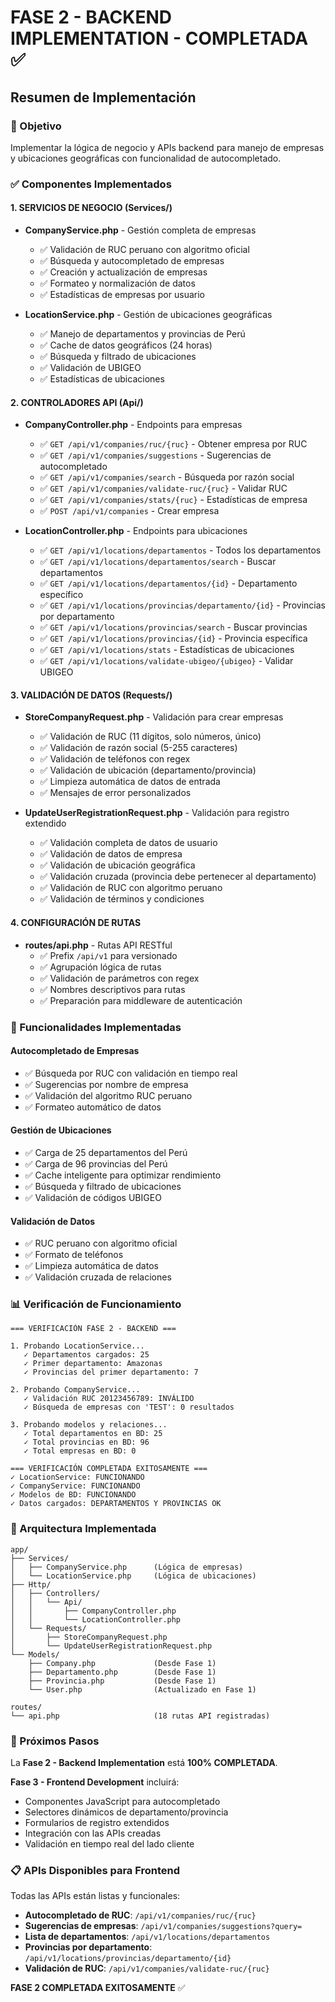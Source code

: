 # FASE 2 - BACKEND IMPLEMENTATION - COMPLETADA ✅

## Resumen de Implementación

### 🎯 Objetivo
Implementar la lógica de negocio y APIs backend para manejo de empresas y ubicaciones geográficas con funcionalidad de autocompletado.

### ✅ Componentes Implementados

#### 1. SERVICIOS DE NEGOCIO (Services/)
- **CompanyService.php** - Gestión completa de empresas
  - ✅ Validación de RUC peruano con algoritmo oficial
  - ✅ Búsqueda y autocompletado de empresas
  - ✅ Creación y actualización de empresas
  - ✅ Formateo y normalización de datos
  - ✅ Estadísticas de empresas por usuario
  
- **LocationService.php** - Gestión de ubicaciones geográficas
  - ✅ Manejo de departamentos y provincias de Perú
  - ✅ Cache de datos geográficos (24 horas)
  - ✅ Búsqueda y filtrado de ubicaciones
  - ✅ Validación de UBIGEO
  - ✅ Estadísticas de ubicaciones

#### 2. CONTROLADORES API (Api/)
- **CompanyController.php** - Endpoints para empresas
  - ✅ `GET /api/v1/companies/ruc/{ruc}` - Obtener empresa por RUC
  - ✅ `GET /api/v1/companies/suggestions` - Sugerencias de autocompletado
  - ✅ `GET /api/v1/companies/search` - Búsqueda por razón social
  - ✅ `GET /api/v1/companies/validate-ruc/{ruc}` - Validar RUC
  - ✅ `GET /api/v1/companies/stats/{ruc}` - Estadísticas de empresa
  - ✅ `POST /api/v1/companies` - Crear empresa

- **LocationController.php** - Endpoints para ubicaciones
  - ✅ `GET /api/v1/locations/departamentos` - Todos los departamentos
  - ✅ `GET /api/v1/locations/departamentos/search` - Buscar departamentos
  - ✅ `GET /api/v1/locations/departamentos/{id}` - Departamento específico
  - ✅ `GET /api/v1/locations/provincias/departamento/{id}` - Provincias por departamento
  - ✅ `GET /api/v1/locations/provincias/search` - Buscar provincias
  - ✅ `GET /api/v1/locations/provincias/{id}` - Provincia específica
  - ✅ `GET /api/v1/locations/stats` - Estadísticas de ubicaciones
  - ✅ `GET /api/v1/locations/validate-ubigeo/{ubigeo}` - Validar UBIGEO

#### 3. VALIDACIÓN DE DATOS (Requests/)
- **StoreCompanyRequest.php** - Validación para crear empresas
  - ✅ Validación de RUC (11 dígitos, solo números, único)
  - ✅ Validación de razón social (5-255 caracteres)
  - ✅ Validación de teléfonos con regex
  - ✅ Validación de ubicación (departamento/provincia)
  - ✅ Limpieza automática de datos de entrada
  - ✅ Mensajes de error personalizados

- **UpdateUserRegistrationRequest.php** - Validación para registro extendido
  - ✅ Validación completa de datos de usuario
  - ✅ Validación de datos de empresa
  - ✅ Validación de ubicación geográfica
  - ✅ Validación cruzada (provincia debe pertenecer al departamento)
  - ✅ Validación de RUC con algoritmo peruano
  - ✅ Validación de términos y condiciones

#### 4. CONFIGURACIÓN DE RUTAS
- **routes/api.php** - Rutas API RESTful
  - ✅ Prefix `/api/v1` para versionado
  - ✅ Agrupación lógica de rutas
  - ✅ Validación de parámetros con regex
  - ✅ Nombres descriptivos para rutas
  - ✅ Preparación para middleware de autenticación

### 🔧 Funcionalidades Implementadas

#### Autocompletado de Empresas
- ✅ Búsqueda por RUC con validación en tiempo real
- ✅ Sugerencias por nombre de empresa
- ✅ Validación del algoritmo RUC peruano
- ✅ Formateo automático de datos

#### Gestión de Ubicaciones
- ✅ Carga de 25 departamentos del Perú
- ✅ Carga de 96 provincias del Perú
- ✅ Cache inteligente para optimizar rendimiento
- ✅ Búsqueda y filtrado de ubicaciones
- ✅ Validación de códigos UBIGEO

#### Validación de Datos
- ✅ RUC peruano con algoritmo oficial
- ✅ Formato de teléfonos
- ✅ Limpieza automática de datos
- ✅ Validación cruzada de relaciones

### 📊 Verificación de Funcionamiento

```
=== VERIFICACIÓN FASE 2 - BACKEND ===

1. Probando LocationService...
   ✓ Departamentos cargados: 25
   ✓ Primer departamento: Amazonas
   ✓ Provincias del primer departamento: 7

2. Probando CompanyService...
   ✓ Validación RUC 20123456789: INVÁLIDO
   ✓ Búsqueda de empresas con 'TEST': 0 resultados

3. Probando modelos y relaciones...
   ✓ Total departamentos en BD: 25
   ✓ Total provincias en BD: 96
   ✓ Total empresas en BD: 0

=== VERIFICACIÓN COMPLETADA EXITOSAMENTE ===
✓ LocationService: FUNCIONANDO
✓ CompanyService: FUNCIONANDO
✓ Modelos de BD: FUNCIONANDO
✓ Datos cargados: DEPARTAMENTOS Y PROVINCIAS OK
```

### 🎯 Arquitectura Implementada

```
app/
├── Services/
│   ├── CompanyService.php      (Lógica de empresas)
│   └── LocationService.php     (Lógica de ubicaciones)
├── Http/
│   ├── Controllers/
│   │   └── Api/
│   │       ├── CompanyController.php
│   │       └── LocationController.php
│   └── Requests/
│       ├── StoreCompanyRequest.php
│       └── UpdateUserRegistrationRequest.php
└── Models/
    ├── Company.php             (Desde Fase 1)
    ├── Departamento.php        (Desde Fase 1)
    ├── Provincia.php           (Desde Fase 1)
    └── User.php                (Actualizado en Fase 1)

routes/
└── api.php                     (18 rutas API registradas)
```

### 🔄 Próximos Pasos

La **Fase 2 - Backend Implementation** está **100% COMPLETADA**.

**Fase 3 - Frontend Development** incluirá:
- Componentes JavaScript para autocompletado
- Selectores dinámicos de departamento/provincia
- Formularios de registro extendidos
- Integración con las APIs creadas
- Validación en tiempo real del lado cliente

### 📋 APIs Disponibles para Frontend

Todas las APIs están listas y funcionales:
- **Autocompletado de RUC**: `/api/v1/companies/ruc/{ruc}`
- **Sugerencias de empresas**: `/api/v1/companies/suggestions?query=`
- **Lista de departamentos**: `/api/v1/locations/departamentos`
- **Provincias por departamento**: `/api/v1/locations/provincias/departamento/{id}`
- **Validación de RUC**: `/api/v1/companies/validate-ruc/{ruc}`

**FASE 2 COMPLETADA EXITOSAMENTE** ✅
